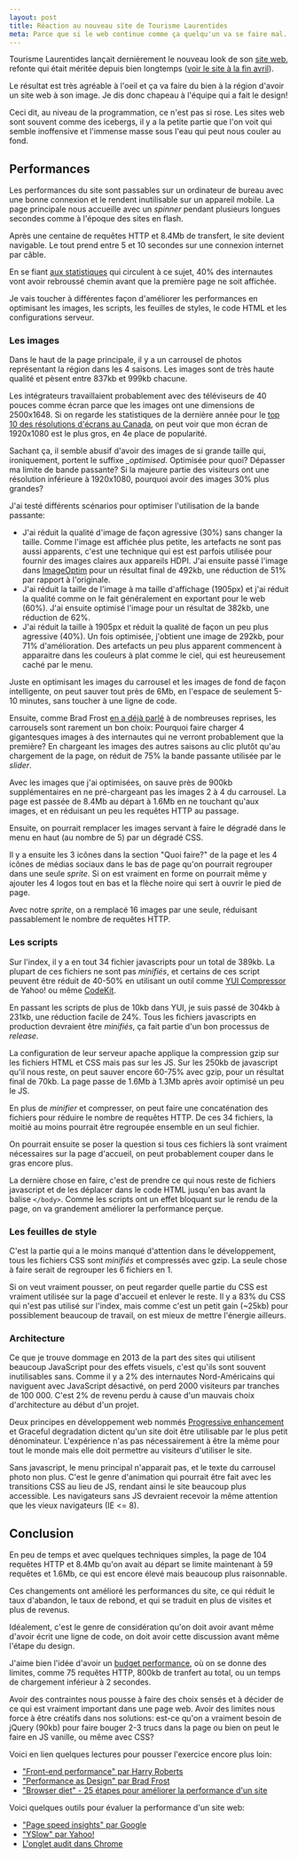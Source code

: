 ```yaml
---
layout: post
title: Réaction au nouveau site de Tourisme Laurentides
meta: Parce que si le web continue comme ça quelqu'un va se faire mal.
---
```


Tourisme Laurentides lançait dernièrement le nouveau look de son [site web](http://laurentides.com), refonte qui était méritée depuis bien longtemps ([voir le site à la fin avril](http://web.archive.org/web/20130429161615/http://www.laurentides.com/)).

Le résultat est très agréable à l'oeil et ça va faire du bien à la région d'avoir un site web à son image. Je dis donc chapeau à l'équipe qui a fait le design!

Ceci dit, au niveau de la programmation, ce n'est pas si rose. Les sites web sont souvent comme des icebergs, il y a la petite partie que l'on voit qui semble inoffensive et l'immense masse sous l'eau qui peut nous couler au fond.

## Performances
Les performances du site sont passables sur un ordinateur de bureau avec une bonne connexion et le rendent inutilisable sur un appareil mobile. La page principale nous accueille avec un *spinner* pendant plusieurs longues secondes comme à l'époque des sites en flash.

Après une centaine de requêtes HTTP et 8.4Mb de transfert, le site devient navigable. Le tout prend entre 5 et 10 secondes sur une connexion internet par câble.

En se fiant [aux statistiques](http://blog.kissmetrics.com/loading-time/) qui circulent à ce sujet, 40% des internautes vont avoir rebroussé chemin avant que la première page ne soit affichée.

Je vais toucher à différentes façon d'améliorer les performances en optimisant les images, les scripts, les feuilles de styles, le code HTML et les configurations serveur.

### Les images
Dans le haut de la page principale, il y a un carrousel de photos représentant la région dans les 4 saisons. Les images sont de très haute qualité et pèsent entre 837kb et 999kb chacune.

Les intégrateurs travaillaient probablement avec des téléviseurs de 40 pouces comme écran parce que les images ont une  dimensions de 2500x1648. Si on regarde les statistiques de la dernière année pour le [top 10 des résolutions d'écrans au Canada](http://gs.statcounter.com/#resolution-CA-monthly-201205-201305), on peut voir que mon écran de 1920x1080 est le plus gros, en 4e place de popularité.

Sachant ça, il semble abusif d'avoir des images de si grande taille qui, ironiquement, portent le suffixe *_optimised*. Optimisée pour quoi? Dépasser ma limite de bande passante? Si la majeure partie des visiteurs ont une résolution inférieure à 1920x1080, pourquoi avoir des images 30% plus grandes?

J'ai testé différents scénarios pour optimiser l'utilisation de la bande passante:
* J'ai réduit la qualité d'image de façon agressive (30%) sans changer la taille. Comme l'image est affichée plus petite, les artefacts ne sont pas aussi apparents, c'est une technique qui est est parfois utilisée pour fournir des images claires aux appareils HDPI. J'ai ensuite passé l'image dans [ImageOptim](http://imageoptim.com/) pour un résultat final de 492kb, une réduction de 51% par rapport à l'originale.
* J'ai réduit la taille de l'image à ma taille d'affichage (1905px) et j'ai réduit la qualité comme on le fait généralement en exportant pour le web (60%). J'ai ensuite optimisé l'image pour un résultat de 382kb, une réduction de 62%.
* J'ai réduit la taille à 1905px et réduit la qualité de façon un peu plus agressive (40%). Un fois optimisée, j'obtient une image de 292kb, pour 71% d'amélioration. Des artefacts un peu plus apparent commencent à apparaitre dans les couleurs à plat comme le ciel, qui est heureusement caché par le menu.

Juste en optimisant les images du carrousel et les images de fond de façon intelligente, on peut sauver tout près de 6Mb, en l'espace de seulement 5-10 minutes, sans toucher à une ligne de code.

Ensuite, comme Brad Frost [en a déjà parlé](http://bradfrostweb.com/blog/post/carousels/) à de nombreuses reprises, les carrousels sont rarement un bon choix: Pourquoi faire charger 4 gigantesques images à des internautes qui ne verront probablement que la première? En chargeant les images des autres saisons au clic plutôt qu'au chargement de la page, on réduit de 75% la bande passante utilisée par le *slider*.

Avec les images que j'ai optimisées, on sauve près de 900kb supplémentaires en ne pré-chargeant pas les images 2 à 4 du carrousel. La page est passée de 8.4Mb au départ à 1.6Mb en ne touchant qu'aux images, et en réduisant un peu les requêtes HTTP au passage.

Ensuite, on pourrait remplacer les images servant à faire le dégradé dans le menu en haut (au nombre de 5) par un dégradé CSS.

Il y a ensuite les 3 icônes dans la section "Quoi faire?" de la page et les 4 icônes de médias sociaux dans le bas de page qu'on pourrait regrouper dans une seule *sprite*. Si on est vraiment en forme on pourrait même y ajouter les 4 logos tout en bas et la flèche noire qui sert à ouvrir le pied de page.

Avec notre *sprite*, on a remplacé 16 images par une seule, réduisant passablement le nombre de requêtes HTTP.

### Les scripts
Sur l'index, il y a en tout 34 fichier javascripts pour un total de 389kb. La plupart de ces fichiers ne sont pas *minifiés*, et certains de ces script peuvent être réduit de 40-50% en utilisant un outil comme [YUI Compressor](http://yui.github.io/yuicompressor/) de Yahoo! ou même [CodeKit](http://incident57.com/codekit/).

En passant les scripts de plus de 10kb dans YUI, je suis passé de 304kb à 231kb, une réduction facile de 24%. Tous les fichiers javascripts en production devraient être *minifiés*, ça fait partie d'un bon processus de *release*.

La configuration de leur serveur apache applique la compression gzip sur les fichiers HTML et CSS mais pas sur les JS. Sur les 250kb de javascript qu'il nous reste, on peut sauver encore 60-75% avec gzip, pour un résultat final de 70kb. La page passe de 1.6Mb à 1.3Mb après avoir optimisé un peu le JS.

En plus de *minifier* et compresser, on peut faire une concaténation des fichiers pour réduire le nombre de requêtes HTTP. De ces 34 fichiers, la moitié au moins pourrait être regroupée ensemble en un seul fichier.

On pourrait ensuite se poser la question si tous ces fichiers là sont vraiment nécessaires sur la page d'accueil, on peut probablement couper dans le gras encore plus.

La dernière chose en faire, c'est de prendre ce qui nous reste de fichiers javascript et de les déplacer dans le code HTML jusqu'en bas avant la balise `</body>`. Comme les scripts ont un effet bloquant sur le rendu de la page, on va grandement améliorer la performance perçue.

### Les feuilles de style
C'est la partie qui a le moins manqué d'attention dans le développement, tous les fichiers CSS sont *minifiés* et compressés avec gzip. La seule chose à faire serait de regrouper les 6 fichiers en 1.

Si on veut vraiment pousser, on peut regarder quelle partie du CSS est vraiment utilisée sur la page d'accueil et enlever le reste. Il y a 83% du CSS qui n'est pas utilisé sur l'index, mais comme c'est un petit gain (~25kb) pour possiblement beaucoup de travail, on est mieux de mettre l'énergie ailleurs.

### Architecture
Ce que je trouve dommage en 2013 de la part des sites qui utilisent beaucoup JavaScript pour des effets visuels, c'est qu'ils sont souvent inutilisables sans. Comme il y a 2% des internautes Nord-Américains qui naviguent avec JavaScript désactivé, on perd 2000 visiteurs par tranches de 100 000. C'est 2% de revenu perdu à cause d'un mauvais choix d'architecture au début d'un projet.

Deux principes en développement web nommés [Progressive enhancement](http://en.wikipedia.org/wiki/Progressive_enhancement) et Graceful degradation dictent qu'un site doit être utilisable par le plus petit dénominateur. L'expérience n'as pas nécessairement à être la même pour tout le monde mais elle doit permettre au visiteurs d'utiliser le site.

Sans javascript, le menu principal n'apparait pas, et le texte du carrousel photo non plus. C'est le genre d'animation qui pourrait être fait avec les transitions CSS au lieu de JS, rendant ainsi le site beaucoup plus accessible. Les navigateurs sans JS devraient recevoir la même attention que les vieux navigateurs (IE <= 8).

## Conclusion
En peu de temps et avec quelques techniques simples, la page de 104 requêtes HTTP et 8.4Mb qu'on avait au départ se limite maintenant à 59 requêtes et 1.6Mb, ce qui est encore élevé mais beaucoup plus raisonnable.

Ces changements ont amélioré les performances du site, ce qui réduit le taux d'abandon, le taux de rebond, et qui se traduit en plus de visites et plus de revenus.

Idéalement, c'est le genre de considération qu'on doit avoir avant même d'avoir écrit une ligne de code, on doit avoir cette discussion avant même l'étape du design.

J'aime bien l'idée d'avoir un [budget performance](http://timkadlec.com/2013/01/setting-a-performance-budget/), où on se donne des limites, comme 75 requêtes HTTP, 800kb de tranfert au total, ou un temps de chargement inférieur à 2 secondes.

Avoir des contraintes nous pousse à faire des choix sensés et à décider de ce qui est vraiment important dans une page web. Avoir des limites nous force à être créatifs dans nos solutions: est-ce qu'on a vraiment besoin de jQuery (90kb) pour faire bouger 2-3 trucs dans la page ou bien on peut le faire en JS vanille, ou même avec CSS?

Voici en lien quelques lectures pour pousser l'exercice encore plus loin:
- ["Front-end performance" par Harry Roberts](http://csswizardry.com/2013/01/front-end-performance-for-web-designers-and-front-end-developers/)
- ["Performance as Design" par Brad Frost](http://bradfrostweb.com/blog/post/performance-as-design/)
- ["Browser diet" - 25 étapes pour améliorer la performance d'un site](http://browserdiet.com/)

Voici quelques outils pour évaluer la performance d'un site web:
- ["Page speed insights" par Google](https://developers.google.com/speed/pagespeed/insights)
- ["YSlow" par Yahoo!](http://developer.yahoo.com/yslow/)
- [L'onglet audit dans Chrome](http://www.html5rocks.com/en/tutorials/developertools/auditpanel/)
